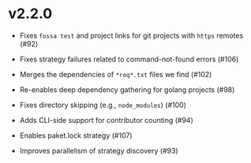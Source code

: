 # v2.2.0

- Fixes `fossa test` and project links for git projects with `https` remotes (#92)

- Fixes strategy failures related to command-not-found errors (#106)

- Merges the dependencies of `*req*.txt` files we find (#102)

- Re-enables deep dependency gathering for golang projects (#98)

- Fixes directory skipping (e.g., `node_modules`) (#100)

- Adds CLI-side support for contributor counting (#94)

- Enables paket.lock strategy (#107)

- Improves parallelism of strategy discovery (#93)
